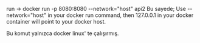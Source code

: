 run -> docker run -p 8080:8080 --network="host" api2
Bu sayede; Use --network="host" in your docker run command, then 127.0.0.1 in your docker container will point to your docker host.

Bu komut yalnızca docker linux' te çalışırmış.

